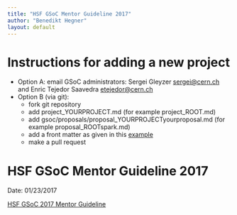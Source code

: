 ```yaml
---
title: "HSF GSoC Mentor Guideline 2017"
author: "Benedikt Hegner"
layout: default
---
```


# Instructions for adding a new project

 * Option A: email GSoC administrators: Sergei Gleyzer <a href="mailto:sergei@cern.ch">sergei@cern.ch</a> and Enric Tejedor Saavedra <a href="mailto:etejedor@cern.ch">etejedor@cern.ch</a>
 * Option B (via git): 
   * fork git repository 
   * add project_YOURPROJECT.md (for example project_ROOT.md)
   * add gsoc/proposals/proposal_YOURPROJECTyourproposal.md (for example proposal_ROOTspark.md)
   * add a front matter as given in this [example](https://github.com/hegner/hep-sf.github.io/blob/master/gsoc/proposals/proposal_ROOTspark.md)
   * make a pull request


# HSF GSoC Mentor Guideline 2017
Date: 01/23/2017

[HSF GSoC 2017 Mentor Guideline](https://docs.google.com/document/d/1EzHknPt3NCCk860gOltTWx_iOg5vmCwKS9p0zKBX1YY/pub)


